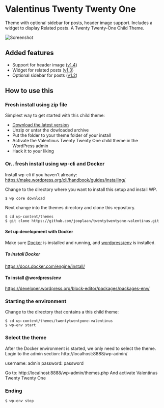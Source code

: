 # Valentinus Twenty Twenty One
Theme with optional sidebar for posts, header image support. Includes a widget to display Related posts. A Twenty Twenty-One Child Theme.

![Screenshot](https://github.com/jooplaan/twentytwentyone-valentinus/raw/main/screenshot.png)

## Added features

* Support for header image ([v1.4](https://github.com/jooplaan/twentytwentyone-valentinus/releases/tag/v.1.4.1))
* Widget for related posts ([v1.3](https://github.com/jooplaan/twentytwentyone-valentinus/releases/tag/v.1.3))
* Optional sidebar for posts ([v1.2](https://github.com/jooplaan/twentytwentyone-valentinus/releases/tag/v.1.2))

## How to use this

### Fresh install using zip file
Simplest way to get started with this child theme:

* [Download the latest version](https://github.com/jooplaan/twentytwentyone-valentinus/releases/latest)
* Unzip or untar the dowloaded archive
* Put the folder to your theme folder of your install
* Activate the Valentinus Twenty Twenty One child theme in the WordPress admin
* Hack it to your liking

### Or.. fresh install using wp-cli and Docker

Install wp-cli if you haven't already:
https://make.wordpress.org/cli/handbook/guides/installing/

Change to the directory where you want to install this setup and install WP.

```
$ wp core download
```
Next change into the themes directory and clone this repository.

```
$ cd wp-content/themes
$ git clone https://github.com/jooplaan/twentytwentyone-valentinus.git
```

#### Set up development with Docker

Make sure [Docker](https://docs.docker.com/) is installed and running, and [wordpress/env](https://developer.wordpress.org/block-editor/packages/packages-env/) is installed.

##### To install Docker

https://docs.docker.com/engine/install/

#### To install @wordpress/env

https://developer.wordpress.org/block-editor/packages/packages-env/

### Starting the environment

Change to the directory that contains a this child theme:

```
$ cd wp-content/themes/twentytwentyone-valentinus
$ wp-env start
```

### Select the theme

After the Docker environment is started, we only need to select the theme.
Login to the admin section:
http://localhost:8888/wp-admin/

username: admin
password: password

Go to: http://localhost:8888/wp-admin/themes.php
And activate Valentinus Twenty Twenty One

### Ending

```
$ wp-env stop
```
